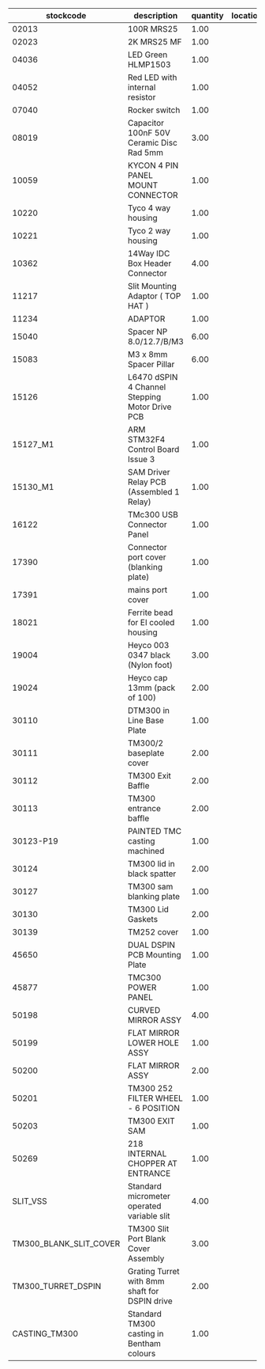 |stockcode|description|quantity|location|
|---------|-----------|--------|--------|
|02013|100R MRS25|1.00||
|02023|2K MRS25 MF|1.00||
|04036|LED Green HLMP1503|1.00||
|04052|Red LED with internal resistor|1.00||
|07040|Rocker switch|1.00||
|08019|Capacitor 100nF 50V Ceramic Disc Rad 5mm|3.00||
|10059|KYCON 4 PIN PANEL MOUNT CONNECTOR|1.00||
|10220|Tyco 4 way housing|1.00||
|10221|Tyco 2 way housing|1.00||
|10362|14Way IDC Box Header Connector|4.00||
|11217|Slit Mounting Adaptor ( TOP HAT )|1.00||
|11234|ADAPTOR|1.00||
|15040|Spacer NP 8.0/12.7/B/M3|6.00||
|15083|M3 x 8mm Spacer Pillar|6.00||
|15126|L6470 dSPIN 4 Channel Stepping Motor Drive PCB|1.00||
|15127_M1|ARM STM32F4 Control Board Issue 3|1.00||
|15130_M1|SAM Driver Relay PCB (Assembled 1 Relay)|1.00||
|16122|TMc300 USB Connector Panel|1.00||
|17390|Connector port cover (blanking plate)|1.00||
|17391|mains port cover|1.00||
|18021|Ferrite bead for EI cooled housing|1.00||
|19004|Heyco 003 0347 black (Nylon foot)|3.00||
|19024|Heyco cap 13mm (pack of 100)|2.00||
|30110|DTM300 in Line Base Plate|1.00||
|30111|TM300/2 baseplate cover|2.00||
|30112|TM300 Exit Baffle|2.00||
|30113|TM300 entrance baffle|2.00||
|30123-P19|PAINTED TMC casting machined|1.00||
|30124|TM300 lid in black spatter|2.00||
|30127|TM300 sam blanking plate|1.00||
|30130|TM300 Lid Gaskets|2.00||
|30139|TM252 cover|1.00||
|45650|DUAL DSPIN PCB Mounting Plate|1.00||
|45877|TMC300 POWER PANEL|1.00||
|50198|CURVED MIRROR ASSY|4.00||
|50199|FLAT MIRROR LOWER HOLE ASSY|1.00||
|50200|FLAT MIRROR ASSY|2.00||
|50201|TM300 252 FILTER WHEEL - 6 POSITION|1.00||
|50203|TM300 EXIT SAM|1.00||
|50269|218 INTERNAL CHOPPER AT ENTRANCE|1.00||
|SLIT_VSS|Standard micrometer operated variable slit|4.00||
|TM300_BLANK_SLIT_COVER|TM300 Slit Port Blank Cover Assembly|3.00||
|TM300_TURRET_DSPIN|Grating Turret with 8mm shaft for DSPIN drive|2.00||
|CASTING_TM300|Standard TM300 casting in Bentham colours|1.00||

